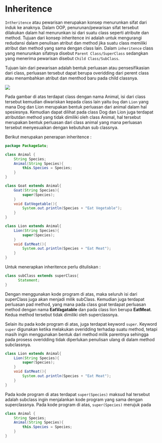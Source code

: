 # Inheritence
`Intheritence` atau pewarisan merupakan konsep menurunkan sifat dari induk ke anaknya. Dalam OOP, penurunan/pewarisan sifat tersebut dilakukan dalam hal menurunkan isi dari suatu class seperti atribute dan method. Tujuan dari konsep inheritence ini adalah untuk mengurangi redudansi dalam penulisan atribut dan method jika suatu class memiliki atribut dan method yang sama dengan class lain. Dalam `inheritence` class yang menurunkan sifatnya disebut `Parent Class/SuperClass` sedangkan yang menerima pewarisan disebut `Child Class/SubClass`.
 
Tujuan lain dari pewarisan adalah bentuk perluasan atau pensesifikasian dari class, perluasan tersebut dapat berupa overidding dari perent class atau menambahkan atribut dan menthod baru pada child classnya. 

![](https://cdn-images-1.medium.com/max/1080/1*gRily1Y6mlrOETJeKRgvgw.png)

Pada gambar di atas terdapat class dengan nama Animal, isi dari class tersebut kemudian diwariskan kepada class lain yaitu `Dog` dan `Lion` yang mana Dog dan Lion merupakan bentuk perluasan dari animal dalam hal spesiesnya. Kemudian dapat dilihat pada class Dog dan Lion juga terdapat atributdan method yang tidak dimiliki oleh class Animal, hal tersebut merupakan bentuk perluasan dari class animal yang mana perluasan tersebut menyesuaikan dengan kebutuhan sub classnya.

Berikut merupakan penerapan inheritence : 
``````Java
package PackageSatu;

class Animal {
    String Species;
    Animal(String Species){
        this.Species = Species;
    }
}

class Goat extends Animal{
    Goat(String Species){
        super(Species);
    }
    void EatVegetable(){
        System.out.println(Species + "Eat Vegetable");
    }
}

class Lion extends Animal{
    Lion(String Species){
        super(Species);
    }
    void EatMeat(){
        System.out.println(Species + "Eat Meat");
    }
}
``````
Untuk menerapkan inheritence perlu dituliskan : 
``````Java
class subClass extends superClass{
      Statement;
}
``````
Dengan menggunakan kode program di atas, maka seluruh isi dari superClass juga akan menjadi milik subClass. Kemudian juga terdapat perluasan pad method, yang mana pada class goat terdapat perluasan method dengan nama **EatVagatable** dan pada class lion berupa **EatMeat**. Kedua method tersebut tidak dimiliki oleh superclassnya.

Selain itu pada kode program di atas, juga terdapat keyword `super`. Keyword `super` digunakan ketika melakukan overidding terhadap suatu method, tetapi masih ingin menggunakan bentuk dari method milik parentnya sehingga pada prosess overidding tidak diperlukan penulisan ulang di dalam method subclassnya. 
``````Java
class Lion extends Animal{
    Lion(String Species){
        super(Species);
    }
    void EatMeat(){
        System.out.println(Species + "Eat Meat");
    }
}
``````
Pada kode program di atas terdapat `super(Species)` maksud hal tersebut adalah subclass ingin menjalankan kode program yang sama dengan superclassnya. Pada kode program di atas, `super(Species)` merujuk pada 
``````Java
class Animal {
    String Species;
    Animal(String Species){
        this.Species = Species;
    }
}
``````